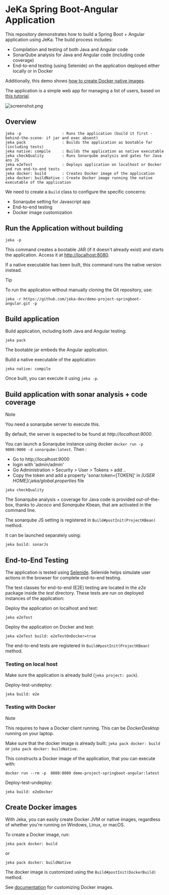 # JeKa Spring Boot-Angular Application

This repository demonstrates how to build a Spring Boot + Angular application using JeKa. The build process includes:

- Compilation and testing of both Java and Angular code
- SonarQube analysis for Java and Angular code (including code coverage)
- End-to-end testing (using Selenide) on the application deployed either locally or in Docker

Additionally, this demo shows [how to create Docker native images](#Docker-Image).

The application is a simple web app for managing a list of users, based on [this tutorial](https://www.baeldung.com/spring-boot-angular-web).

![screenshot.png](./screenshot.png)

## Overview

```
jeka -p                  : Runs the application (build it first -behind-the-scene- if jar and exec absent)
jeka pack                : Builds the application as bootable far (including tests)
jeka native: compile     : Builds the application as native executable
jeka checkQuality        : Runs Sonarqube analysis and gates for Java ans JS
jeka e2eTest             : Deploys application on localhost or Docker and run end-to-end tests
jeka docker: build       : Creates Docker image of the application
jeka docker: buildNative : Create Docker image running the native executable of the application
```

We need to create a `Build` class to configure the specific concerns:

- Sonarqube setting for Javascript app
- End-to-end testing
- Docker image customization

## Run the Application without building
```shell
jeka -p
```
This command creates a bootable JAR (if it doesn't already exist) and starts the application. 
Access it at [http://localhost:8080](http://localhost:8080).

If a native executable has been built, this command runs the native version instead.

> [!TIP]  
> To run the application without manually cloning the Git repository, use:
>
> `jeka -r https://github.com/jeka-dev/demo-project-springboot-angular.git -p`


## Build application

Build application, including both Java and Angular testing:
```shell
jeka pack
```
The bootable jar embeds the Angular application.

Build a native executable of the application:
```shell
jeka native: compile
```
Once built, you can execute it using `jeka -p`.

## Build application with sonar analysis + code coverage

> [!NOTE]
> You need a sonarqube server to execute this.
> 
> By default, the server is expected to be found at *http://localhost:9000*.
> 
> You can launch a Sonarqube instance using docker `docker run -p 9000:9000 -d sonarqube:latest`. Then :
>    - Go to http;//localhost:9000
>    - login with 'admin/admin'
>    - Go Administration > Security > User > Tokens > add ..
>    - Copy the token and add a property 'sonar.token=[TOKEN]' in *[USER HOME]/.jeka/global.properties* file


```shell
jeka checkQuality
```
The Sonarqube analysis + coverage for Java code is provided out-of-the-box, thanks to *Jacoco* and *Sonarqube* Kbean, 
that are activated in the command line.

The sonarqube JS setting is registered in `Build#postInit(ProjectKBean)` method.

It can be launched separately using:
```shell
jeka build: sonarJs
```

## End-to-End Testing

The application is tested using [Selenide](https://selenide.org/). 
Selenide helps simulate user actions in the browser for complete end-to-end testing.

The test classes for end-to-end (E2E) testing are located in the *e2e* package inside the *test* directory. 
These tests are run on deployed instances of the application:

Deploy the application on localhost and test:
```shell
jeka e2eTest
```

Deploy the application on Docker and test:
```shell
jeka e2eTest build: e2eTestOnDocker=true
```

The end-to-end tests are registered in `Build#postInit(ProjectKBean)` method.

### Testing on local host

Make sure the application is already build (`jeka project: pack`).

Deploy-test-undeploy:
```shell
jeka build: e2e
```

### Testing with Docker

> [!NOTE]
> This requires to have a Docker client running. This can be *DockerDesktop* running on your laptop.

Make sure that the docker image is already built: `jeka pack docker: build` or `jeka pack docker: buildNative`.

This constructs a Docker image of the application, that you can execute with:
```shell
docker run --rm -p  8080:8080 demo-project-springboot-angular:latest
```

Deploy-test-undeploy:
```shell
jeka build: e2eDocker
```

## Create Docker images

With Jeka, you can easily create Docker JVM or native images, regardless of whether you're running on Windows, Linux, or macOS.

To create a Docker image, run: 
```shell
jeka pack docker: build
```
or
```shell
jeka pack docker: buildNative
```

The docker image is customized using the `Build#postInit(DockerBuild)` method.

See [documentation](https://jeka-dev.github.io/jeka/reference/kbeans-docker/) for customizing Docker images.



